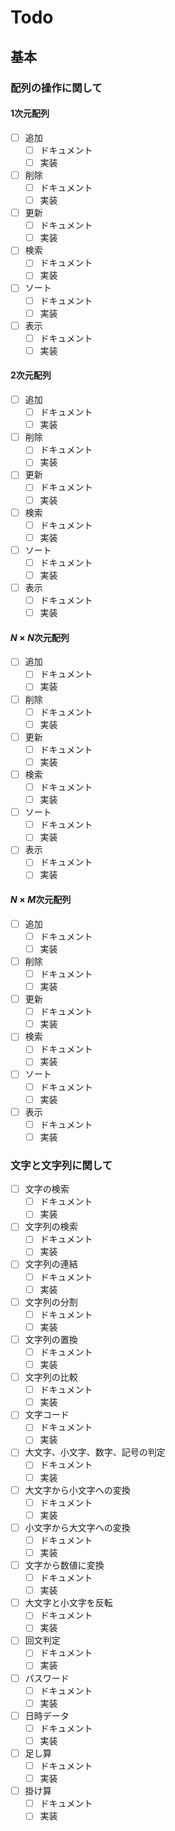 # Todo

## 基本

### 配列の操作に関して

#### $1$次元配列

- [ ] 追加
  - [ ] ドキュメント
  - [ ] 実装
- [ ] 削除
  - [ ] ドキュメント
  - [ ] 実装
- [ ] 更新
  - [ ] ドキュメント
  - [ ] 実装
- [ ] 検索
  - [ ] ドキュメント
  - [ ] 実装
- [ ] ソート
  - [ ] ドキュメント
  - [ ] 実装
- [ ] 表示
  - [ ] ドキュメント
  - [ ] 実装

#### $2$次元配列

- [ ] 追加
  - [ ] ドキュメント
  - [ ] 実装
- [ ] 削除
  - [ ] ドキュメント
  - [ ] 実装
- [ ] 更新
  - [ ] ドキュメント
  - [ ] 実装
- [ ] 検索
  - [ ] ドキュメント
  - [ ] 実装
- [ ] ソート
  - [ ] ドキュメント
  - [ ] 実装
- [ ] 表示
  - [ ] ドキュメント
  - [ ] 実装

#### $N \times N$次元配列

- [ ] 追加
  - [ ] ドキュメント
  - [ ] 実装
- [ ] 削除
  - [ ] ドキュメント
  - [ ] 実装
- [ ] 更新
  - [ ] ドキュメント
  - [ ] 実装
- [ ] 検索
  - [ ] ドキュメント
  - [ ] 実装
- [ ] ソート
  - [ ] ドキュメント
  - [ ] 実装
- [ ] 表示
  - [ ] ドキュメント
  - [ ] 実装

#### $N \times M$次元配列

- [ ] 追加
  - [ ] ドキュメント
  - [ ] 実装
- [ ] 削除
  - [ ] ドキュメント
  - [ ] 実装
- [ ] 更新
  - [ ] ドキュメント
  - [ ] 実装
- [ ] 検索
  - [ ] ドキュメント
  - [ ] 実装
- [ ] ソート
  - [ ] ドキュメント
  - [ ] 実装
- [ ] 表示
  - [ ] ドキュメント
  - [ ] 実装

### 文字と文字列に関して

- [ ] 文字の検索
  - [ ] ドキュメント
  - [ ] 実装
- [ ] 文字列の検索
  - [ ] ドキュメント
  - [ ] 実装
- [ ] 文字列の連結
  - [ ] ドキュメント
  - [ ] 実装
- [ ] 文字列の分割
  - [ ] ドキュメント
  - [ ] 実装
- [ ] 文字列の置換
  - [ ] ドキュメント
  - [ ] 実装
- [ ] 文字列の比較
  - [ ] ドキュメント
  - [ ] 実装
- [ ] 文字コード
  - [ ] ドキュメント
  - [ ] 実装
- [ ] 大文字、小文字、数字、記号の判定
  - [ ] ドキュメント
  - [ ] 実装
- [ ] 大文字から小文字への変換
  - [ ] ドキュメント
  - [ ] 実装
- [ ] 小文字から大文字への変換
  - [ ] ドキュメント
  - [ ] 実装
- [ ] 文字から数値に変換
  - [ ] ドキュメント
  - [ ] 実装
- [ ] 大文字と小文字を反転
  - [ ] ドキュメント
  - [ ] 実装
- [ ] 回文判定
  - [ ] ドキュメント
  - [ ] 実装
- [ ] パスワード
  - [ ] ドキュメント
  - [ ] 実装
- [ ] 日時データ
  - [ ] ドキュメント
  - [ ] 実装
- [ ] 足し算
  - [ ] ドキュメント
  - [ ] 実装
- [ ] 掛け算
  - [ ] ドキュメント
  - [ ] 実装
